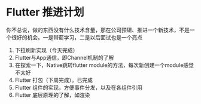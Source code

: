# Flutter 推进计划

你不总说，做的东西没有什么技术含量，那在公司预研、推进一个新技术，不是一个很好的机会。一是带薪学习，二是以后面试也是一个亮点

1. 下拉刷新实现（今天完成）
2. Flutter与App通信，即Channel机制的了解
3. 在探索一下，Native跳转flutter module的方法，每次新创建一个module感觉不太好
4. Flutter 打包（下周完成）。已完成
5. Flutter 组件的实现，方便事件分发，以及在各组件引用
6. Flutter 底层原理的了解，如渲染